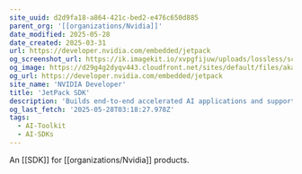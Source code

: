 ```yaml
---
site_uuid: d2d9fa18-a864-421c-bed2-e476c650d885
parent_org: '[[organizations/Nvidia]]'
date_modified: 2025-05-28
date_created: 2025-03-31
url: https://developer.nvidia.com/embedded/jetpack
og_screenshot_url: https://ik.imagekit.io/xvpgfijuw/uploads/lossless/screenshots/20250528_JetPack_og_screenshot.jpeg
og_image: https://d29g4g2dyqv443.cloudfront.net/sites/default/files/akamai/jetpack-sdk.jpg
og_url: https://developer.nvidia.com/embedded/jetpack
site_name: 'NVIDIA Developer'
title: 'JetPack SDK'
description: 'Builds end-to-end accelerated AI applications and supports edge AI development.'
og_last_fetch: '2025-05-28T03:18:27.978Z'
tags:
  - AI-Toolkit
  - AI-SDKs
---
```


An [[SDK]] for [[organizations/Nvidia]] products.

